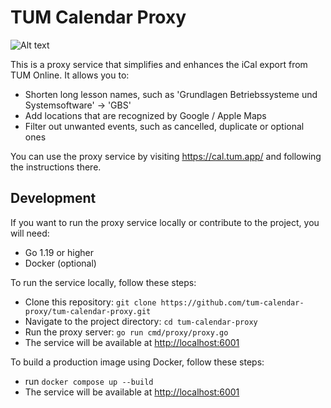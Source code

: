 # TUM Calendar Proxy

![Alt text](image.png)

This is a proxy service that simplifies and enhances the iCal export from TUM Online. It allows you to:

- Shorten long lesson names, such as 'Grundlagen Betriebssysteme und Systemsoftware' → 'GBS'
- Add locations that are recognized by Google / Apple Maps
- Filter out unwanted events, such as cancelled, duplicate or optional ones

You can use the proxy service by visiting <https://cal.tum.app/> and following the instructions there.

## Development
If you want to run the proxy service locally or contribute to the project, you will need:

- Go 1.19 or higher
- Docker (optional)

To run the service locally, follow these steps:

- Clone this repository: `git clone https://github.com/tum-calendar-proxy/tum-calendar-proxy.git`
- Navigate to the project directory: `cd tum-calendar-proxy`
- Run the proxy server: `go run cmd/proxy/proxy.go`
- The service will be available at <http://localhost:6001>

To build a production image using Docker, follow these steps:

- run `docker compose up --build`
- The service will be available at <http://localhost:6001>
